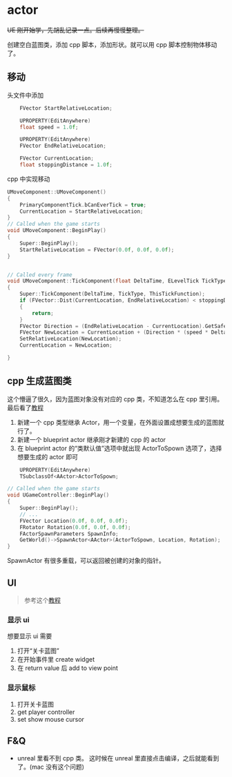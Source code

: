 # actor

~~UE 刚开始学，先胡乱记录一点。后续再慢慢整理。~~

创建空白蓝图类，添加 cpp 脚本，添加形状。就可以用 cpp 脚本控制物体移动了。

## 移动

头文件中添加

```cpp
	FVector StartRelativeLocation;

	UPROPERTY(EditAnywhere)
	float speed = 1.0f;

	UPROPERTY(EditAnywhere)
	FVector EndRelativeLocation;

	FVector CurrentLocation;
	float stoppingDistance = 1.0f;
```

cpp 中实现移动

```cpp
UMoveComponent::UMoveComponent()
{
	PrimaryComponentTick.bCanEverTick = true;
	CurrentLocation = StartRelativeLocation;
}
// Called when the game starts
void UMoveComponent::BeginPlay()
{
	Super::BeginPlay();
	StartRelativeLocation = FVector(0.0f, 0.0f, 0.0f);
}


// Called every frame
void UMoveComponent::TickComponent(float DeltaTime, ELevelTick TickType, FActorComponentTickFunction* ThisTickFunction)
{
	Super::TickComponent(DeltaTime, TickType, ThisTickFunction);
	if (FVector::Dist(CurrentLocation, EndRelativeLocation) < stoppingDistance)
	{
		return;
	}
	FVector Direction = (EndRelativeLocation - CurrentLocation).GetSafeNormal();
	FVector NewLocation = CurrentLocation + (Direction * (speed * DeltaTime));
	SetRelativeLocation(NewLocation);
	CurrentLocation = NewLocation;

}
```

## cpp 生成蓝图类

这个懵逼了很久，因为蓝图对象没有对应的 cpp 类，不知道怎么在 cpp 里引用。最后看了[教程](https://forums.unrealengine.com/t/how-to-spawn-a-blueprint-actor-via-c/78121/12)

1. 新建一个 cpp 类型继承 Actor，用一个变量，在外面设置成想要生成的蓝图就行了。
2. 新建一个 blueprint actor 继承刚才新建的 cpp 的 actor
3. 在 blueprint actor 的“类默认值”选项中就出现 ActorToSpown 选项了，选择想要生成的 actor 即可

```cpp
	UPROPERTY(EditAnywhere)
	TSubclassOf<AActor>ActorToSpown;
```

```cpp
// Called when the game starts
void UGameController::BeginPlay()
{
	Super::BeginPlay();
	// ...
	FVector Location(0.0f, 0.0f, 0.0f);
	FRotator Rotation(0.0f, 0.0f, 0.0f);
	FActorSpawnParameters SpawnInfo;
	GetWorld()->SpawnActor<AActor>(ActorToSpown, Location, Rotation);
}
```

SpawnActor 有很多重载，可以返回被创建的对象的指针。

## UI

> 参考这个[教程](https://www.bilibili.com/video/BV1gT41137Vp)

### 显示 ui

想要显示 ui 需要

1. 打开“关卡蓝图”
2. 在开始事件里 create widget
3. 在 return value 后 add to view point

### 显示鼠标

1. 打开关卡蓝图
2. get player controller
3. set show mouse cursor

## F&Q

- unreal 里看不到 cpp 类。 这时候在 unreal 里直接点击编译，之后就能看到了。(mac 没有这个问题)
